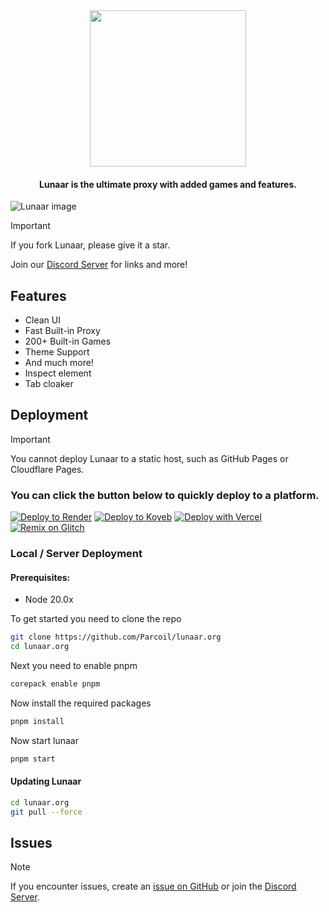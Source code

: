 <div align=center>

<img src="https://github.com/Parcoil/lunaar.org/blob/main/public/media/LLBIG.svg" height="250px">
<h4 align="center">Lunaar is the ultimate proxy with added games and features.</h4>
</div>

![Lunaar image](https://i.imgur.com/8LWMrXt.png)

> [!IMPORTANT]
> If you fork Lunaar, please give it a star.

Join our [Discord Server](https://dsc.gg/parcoil) for links and more!

## Features

- Clean UI
- Fast Built-in Proxy
- 200+ Built-in Games
- Theme Support
- And much more!
- Inspect element
- Tab cloaker

## Deployment

> [!IMPORTANT]
> You cannot deploy Lunaar to a static host, such as GitHub Pages or Cloudflare Pages.

### You can click the button below to quickly deploy to a platform.

[![Deploy to Render](https://binbashbanana.github.io/deploy-buttons/buttons/remade/render.svg)](https://render.com/deploy?repo=https://github.com/Parcoil/lunaar.org)
[![Deploy to Koyeb](https://binbashbanana.github.io/deploy-buttons/buttons/remade/koyeb.svg)](https://app.koyeb.com/deploy?type=git&repository=github.com/Parcoil/lunaar.org&branch=main&name=Lunaar)
[![Deploy with Vercel](https://binbashbanana.github.io/deploy-buttons/buttons/remade/vercel.svg)](https://vercel.com/new/clone?repositoryurl=https://github.com/Parcoil/lunaar.org)
<a target="_blank" href="https://glitch.com/edit/#!/import/github/parcoil/lunaar.org"><img alt="Remix on Glitch" src="https://binbashbanana.github.io/deploy-buttons/buttons/remade/glitch.svg"></a>

### Local / Server Deployment

#### Prerequisites:

- Node 20.0x

To get started you need to clone the repo

```bash
git clone https://github.com/Parcoil/lunaar.org
cd lunaar.org
```

Next you need to enable pnpm

```bash
corepack enable pnpm
```

Now install the required packages

```bash
pnpm install
```

Now start lunaar

```bash
pnpm start
```

#### Updating Lunaar

```bash
cd lunaar.org
git pull --force
```

## Issues

> [!NOTE]
> If you encounter issues, create an [issue on GitHub](https://github.com/Parcoil/lunaar.org/issues/new) or join the [Discord Server](https://dsc.gg/parcoil).
